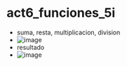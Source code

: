 # act6_funciones_5i
- suma, resta, multiplicacion, division
- ![image](https://github.com/user-attachments/assets/81fb5751-e9eb-4325-a765-92798c60d81e)
- resultado
- ![image](https://github.com/user-attachments/assets/d62b3e41-2539-412a-86bb-3660194598d5)
